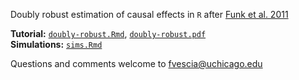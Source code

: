 Doubly robust estimation of causal effects in `R` after [Funk et al. 2011]()

**Tutorial:** [`doubly-robust.Rmd`](https://github.com/fvescia/doubly-robust/blob/main/doubly-robust.Rmd), [`doubly-robust.pdf`](https://github.com/fvescia/doubly-robust/blob/main/doubly-robust.pdf)  
**Simulations:** [`sims.Rmd`](https://github.com/fvescia/doubly-robust/blob/main/sims.Rmd)  

Questions and comments welcome to [fvescia@uchicago.edu](mailto:fvescia@uchicago.edu)